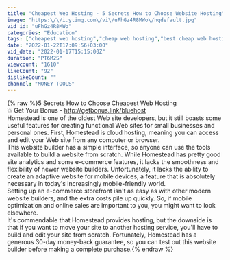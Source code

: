 ```yaml
---
title: "Cheapest Web Hosting - 5 Secrets How to Choose Website Hosting"
image: "https:\/\/i.ytimg.com\/vi\/uFhGz4R8MWo\/hqdefault.jpg"
vid_id: "uFhGz4R8MWo"
categories: "Education"
tags: ["cheapest web hosting","cheap web hosting","best cheap web hosting"]
date: "2022-01-22T17:09:56+03:00"
vid_date: "2022-01-17T15:15:00Z"
duration: "PT6M2S"
viewcount: "1610"
likeCount: "92"
dislikeCount: ""
channel: "MONEY TOOLS"
---
```

{% raw %}5 Secrets How to Choose Cheapest Web Hosting <br />💥 Get Your Bonus -   <a rel="nofollow" target="blank" href="http://getbonus.link/bluehost">http://getbonus.link/bluehost</a><br />Homestead is one of the oldest Web site developers, but it still boasts some useful features for creating functional Web sites for small businesses and personal ones. First, Homestead is cloud hosting, meaning you can access and edit your Web site from any computer or browser.<br />This website builder has a simple interface, so anyone can use the tools available to build a website from scratch. While Homestead has pretty good site analytics and some e-commerce features, it lacks the smoothness and flexibility of newer website builders. Unfortunately, it lacks the ability to create an adaptive website for mobile devices, a feature that is absolutely necessary in today's increasingly mobile-friendly world.<br />Setting up an e-commerce storefront isn't as easy as with other modern website builders, and the extra costs pile up quickly. So, if mobile optimization and online sales are important to you, you might want to look elsewhere.<br />It's commendable that Homestead provides hosting, but the downside is that if you want to move your site to another hosting service, you'll have to build and edit your site from scratch. Fortunately, Homestead has a generous 30-day money-back guarantee, so you can test out this website builder before making a complete purchase.{% endraw %}
